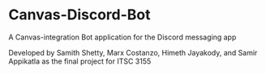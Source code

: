 # Canvas-Discord-Bot
A Canvas-integration Bot application for the Discord messaging app


Developed by Samith Shetty, Marx Costanzo, Himeth Jayakody, and Samir Appikatla as the final project for ITSC 3155
